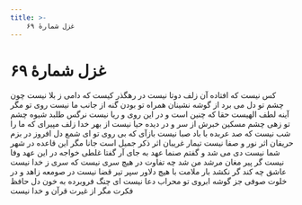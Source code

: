 ```yaml
---
title: >-
    غزل شمارهٔ ۶۹
---
```

# غزل شمارهٔ ۶۹

کس نیست که افتاده آن زلف دوتا نیست
در رهگذر کیست که دامی ز بلا نیست
چون چشم تو دل می برد از گوشه نشینان
همراه تو بودن گنه از جانب ما نیست
روی تو مگر آینه لطف الهیست
حقا که چنین است و در این روی و ریا نیست
نرگس طلبد شیوه چشم تو زهی چشم
مسکین خبرش از سر و در دیده حیا نیست
از بهر خدا زلف مپیرای که ما را
شب نیست که صد عربده با باد صبا نیست
بازآی که بی روی تو ای شمع دل افروز
در بزم حریفان اثر نور و صفا نیست
تیمار غریبان اثر ذکر جمیل است
جانا مگر این قاعده در شهر شما نیست
دی می شد و گفتم صنما عهد به جای آر
گفتا غلطی خواجه در این عهد وفا نیست
گر پیر مغان مرشد من شد چه تفاوت
در هیچ سری نیست که سری ز خدا نیست
عاشق چه کند گر نکشد بار ملامت
با هیچ دلاور سپر تیر قضا نیست
در صومعه زاهد و در خلوت صوفی
جز گوشه ابروی تو محراب دعا نیست
ای چنگ فروبرده به خون دل حافظ
فکرت مگر از غیرت قرآن و خدا نیست

